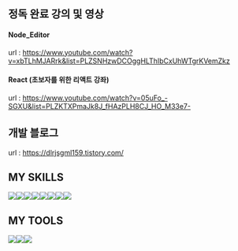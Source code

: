 ## 정독 완료 강의 및 영상
#### Node_Editor
url : https://www.youtube.com/watch?v=xbTLhMJARrk&list=PLZSNHzwDCOggHLThIbCxUhWTgrKVemZkz

#### React (초보자를 위한 리액트 강좌)
url : https://www.youtube.com/watch?v=05uFo_-SGXU&list=PLZKTXPmaJk8J_fHAzPLH8CJ_HO_M33e7-

## 개발 블로그
url : https://dlrjsgml159.tistory.com/


## MY SKILLS
<img src="https://img.shields.io/badge/Python-8A2BE2"/><img src="https://img.shields.io/badge/Java-8A2BE2"/><img src="https://img.shields.io/badge/Spring-8181F7"><img src="https://img.shields.io/badge/dJango-82FA58"><img src="https://img.shields.io/badge/HTML-F4FA58"><img src="https://img.shields.io/badge/PyQt5-5858FA"><img src="https://img.shields.io/badge/Flask-8A2BE2"><img src="https://img.shields.io/badge/CSS-F6CEF5">

## MY TOOLS
<img src="https://img.shields.io/badge/Pycharm-CED8F6"/><img src="https://img.shields.io/badge/Visual Studio Code-8A2AA2"/><img src="https://img.shields.io/badge/git-718127">
